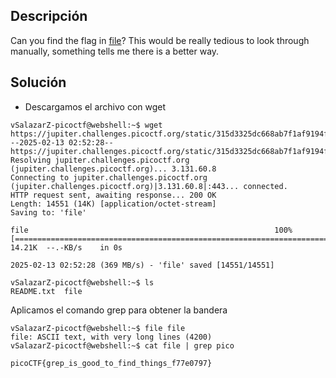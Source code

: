 ## Descripción 
Can you find the flag in [file](https://jupiter.challenges.picoctf.org/static/315d3325dc668ab7f1af9194f2de7e7a/file)? This would be really tedious to look through manually, something tells me there is a better way.
## Solución 
- Descargamos el archivo con wget
```
vSalazarZ-picoctf@webshell:~$ wget https://jupiter.challenges.picoctf.org/static/315d3325dc668ab7f1af9194f2de7e7a/file
--2025-02-13 02:52:28--  https://jupiter.challenges.picoctf.org/static/315d3325dc668ab7f1af9194f2de7e7a/file
Resolving jupiter.challenges.picoctf.org (jupiter.challenges.picoctf.org)... 3.131.60.8
Connecting to jupiter.challenges.picoctf.org (jupiter.challenges.picoctf.org)|3.131.60.8|:443... connected.
HTTP request sent, awaiting response... 200 OK
Length: 14551 (14K) [application/octet-stream]
Saving to: 'file'

file                                                       100%[=======================================================================================================================================>]  14.21K  --.-KB/s    in 0s      

2025-02-13 02:52:28 (369 MB/s) - 'file' saved [14551/14551]

vSalazarZ-picoctf@webshell:~$ ls
README.txt  file
```

Aplicamos el comando grep para obtener la bandera

```
vSalazarZ-picoctf@webshell:~$ file file
file: ASCII text, with very long lines (4200)
vSalazarZ-picoctf@webshell:~$ cat file | grep pico

picoCTF{grep_is_good_to_find_things_f77e0797}
```

